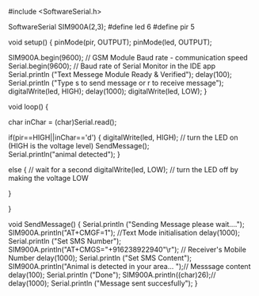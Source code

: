 #include <SoftwareSerial.h>

SoftwareSerial SIM900A(2,3);
#define led 6
#define pir 5



void setup()
{
  pinMode(pir, OUTPUT);
  pinMode(led, OUTPUT);
  
  SIM900A.begin(9600);   // GSM Module Baud rate - communication speed 
  Serial.begin(9600);    // Baud rate of Serial Monitor in the IDE app
  Serial.println ("Text Messege Module Ready & Verified");
  delay(100);
  Serial.println ("Type s to send message or r to receive message");
   digitalWrite(led, HIGH);
  delay(1000);
  digitalWrite(led, LOW);
}


void loop()
{

  char inChar = (char)Serial.read();
  
  if(pir==HIGH||inChar=='d')
  {
digitalWrite(led, HIGH);   // turn the LED on (HIGH is the voltage level)
    SendMessage();             
    Serial.println("animal detected");
  }

  else
  {
                           // wait for a second
  digitalWrite(led, LOW);    // turn the LED off by making the voltage LOW
   
  }
  
 
     
    
}


 void SendMessage()
{
  Serial.println ("Sending Message please wait....");
  SIM900A.println("AT+CMGF=1");    //Text Mode initialisation 
  delay(1000);
  Serial.println ("Set SMS Number");
  SIM900A.println("AT+CMGS=\"+916238922940\"\r"); // Receiver's Mobile Number
  delay(1000);
  Serial.println ("Set SMS Content");
  SIM900A.println("Animal is detected in your area... ");// Messsage content
  delay(100);
  Serial.println ("Done");
  SIM900A.println((char)26);//   delay(1000);
  Serial.println ("Message sent succesfully");
}
